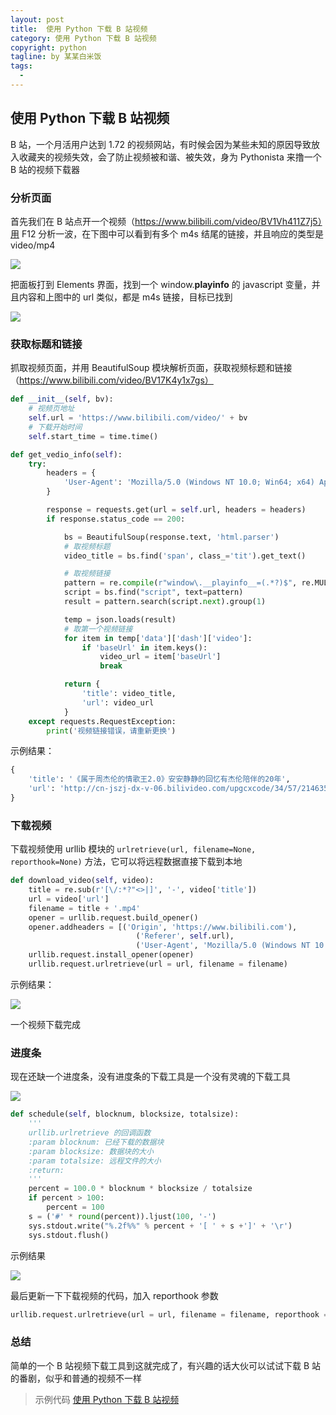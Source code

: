 ```yaml
---
layout: post     
title:  使用 Python 下载 B 站视频        
category: 使用 Python 下载 B 站视频
copyright: python                           
tagline: by 某某白米饭           
tags: 
  - 
---
```


## 使用 Python 下载 B 站视频

B 站，一个月活用户达到 1.72 的视频网站，有时候会因为某些未知的原因导致放入收藏夹的视频失效，会了防止视频被和谐、被失效，身为 Pythonista 来撸一个 B 站的视频下载器

### 分析页面

首先我们在 B 站点开一个视频（https://www.bilibili.com/video/BV1Vh411Z7j5）用 F12 分析一波，在下图中可以看到有多个 m4s 结尾的链接，并且响应的类型是 video/mp4

![](http://www.justdopython.com/assets/images/2020/07/bilibili_crawl/b_0.png)

把面板打到 Elements 界面，找到一个 window.__playinfo__ 的 javascript 变量，并且内容和上图中的 url 类似，都是 m4s 链接，目标已找到

![](http://www.justdopython.com/assets/images/2020/07/bilibili_crawl/b_1.png)

### 获取标题和链接

抓取视频页面，并用 BeautifulSoup 模块解析页面，获取视频标题和链接（https://www.bilibili.com/video/BV17K4y1x7gs）

```python
def __init__(self, bv):
    # 视频页地址
    self.url = 'https://www.bilibili.com/video/' + bv
    # 下载开始时间
    self.start_time = time.time()

def get_vedio_info(self):
    try:
        headers = {
            'User-Agent': 'Mozilla/5.0 (Windows NT 10.0; Win64; x64) AppleWebKit/537.36 (KHTML, like Gecko) Chrome/84.0.4147.89 Safari/537.36'
        }

        response = requests.get(url = self.url, headers = headers)
        if response.status_code == 200:

            bs = BeautifulSoup(response.text, 'html.parser')
            # 取视频标题
            video_title = bs.find('span', class_='tit').get_text()

            # 取视频链接
            pattern = re.compile(r"window\.__playinfo__=(.*?)$", re.MULTILINE | re.DOTALL)
            script = bs.find("script", text=pattern)
            result = pattern.search(script.next).group(1)

            temp = json.loads(result)
            # 取第一个视频链接
            for item in temp['data']['dash']['video']:
                if 'baseUrl' in item.keys():
                    video_url = item['baseUrl']
                    break

            return {
                'title': video_title,
                'url': video_url
            }
    except requests.RequestException:
        print('视频链接错误，请重新更换')
```

示例结果：

```python
{
    'title': '《属于周杰伦的情歌王2.0》安安静静的回忆有杰伦陪伴的20年', 
    'url': 'http://cn-jszj-dx-v-06.bilivideo.com/upgcxcode/34/57/214635734/214635734_nb2-1-30080.m4s?expires=1595538100&platform=pc&ssig=Q5uom_rGdPasJhHBvna8tw&oi=3027480765&trid=347f5dc41e9647e2a6dce48286d0b478u&nfc=1&nfb=maPYqpoel5MI3qOUX6YpRA==&cdnid=2725&mid=0&cip=222.186.35.71&orderid=0,3&logo=80000000'
}

```

### 下载视频

下载视频使用 urllib 模块的 `urlretrieve(url, filename=None, reporthook=None)` 方法，它可以将远程数据直接下载到本地

```python
def download_video(self, video):
    title = re.sub(r'[\/:*?"<>|]', '-', video['title'])
    url = video['url']
    filename = title + '.mp4'
    opener = urllib.request.build_opener()
    opener.addheaders = [('Origin', 'https://www.bilibili.com'),
                            ('Referer', self.url),
                            ('User-Agent', 'Mozilla/5.0 (Windows NT 10.0; Win64; x64) AppleWebKit/537.36 (KHTML, like Gecko) Chrome/84.0.4147.89 Safari/537.36')]
    urllib.request.install_opener(opener)
    urllib.request.urlretrieve(url = url, filename = filename)
```

示例结果：

![](http://www.justdopython.com/assets/images/2020/07/bilibili_crawl/b_2.png)

一个视频下载完成

### 进度条

现在还缺一个进度条，没有进度条的下载工具是一个没有灵魂的下载工具

![](http://www.justdopython.com/assets/images/2020/07/bilibili_crawl/b_3.png)

```python
def schedule(self, blocknum, blocksize, totalsize):
    '''
    urllib.urlretrieve 的回调函数
    :param blocknum: 已经下载的数据块
    :param blocksize: 数据块的大小
    :param totalsize: 远程文件的大小
    :return:
    '''
    percent = 100.0 * blocknum * blocksize / totalsize
    if percent > 100:
        percent = 100
    s = ('#' * round(percent)).ljust(100, '-')
    sys.stdout.write("%.2f%%" % percent + '[ ' + s +']' + '\r')
    sys.stdout.flush()
```

示例结果

![](http://www.justdopython.com/assets/images/2020/07/bilibili_crawl/b_4.gif)

最后更新一下下载视频的代码，加入 reporthook 参数

```python
urllib.request.urlretrieve(url = url, filename = filename, reporthook = self.schedule)
```

### 总结

简单的一个 B 站视频下载工具到这就完成了，有兴趣的话大伙可以试试下载 B 站的番剧，似乎和普通的视频不一样

> 示例代码 [使用 Python 下载 B 站视频](https://github.com/JustDoPython/python-examples/tree/master/moumoubaimifan/bilibili_crawler)